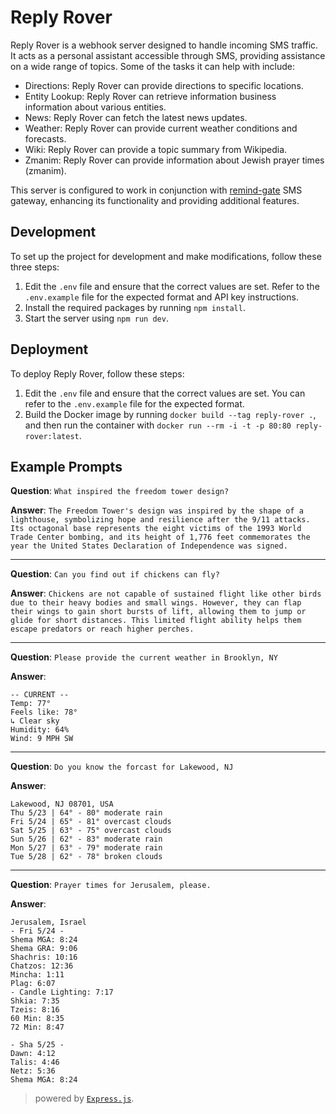 # Reply Rover

Reply Rover is a webhook server designed to handle incoming SMS traffic. It acts as a personal assistant accessible through SMS, providing assistance on a wide range of topics. Some of the tasks it can help with include:

-   Directions: Reply Rover can provide directions to specific locations.
-   Entity Lookup: Reply Rover can retrieve information business information about various entities.
-   News: Reply Rover can fetch the latest news updates.
-   Weather: Reply Rover can provide current weather conditions and forecasts.
-   Wiki: Reply Rover can provide a topic summary from Wikipedia.
-   Zmanim: Reply Rover can provide information about Jewish prayer times (zmanim).

This server is configured to work in conjunction with [remind-gate](https://github.com/dickermoshe/remind-gate) SMS gateway, enhancing its functionality and providing additional features.

## Development

To set up the project for development and make modifications, follow these three steps:

1. Edit the `.env` file and ensure that the correct values are set. Refer to the `.env.example` file for the expected format and API key instructions.
2. Install the required packages by running `npm install`.
3. Start the server using `npm run dev`.

## Deployment

To deploy Reply Rover, follow these steps:

1. Edit the `.env` file and ensure that the correct values are set. You can refer to the `.env.example` file for the expected format.
2. Build the Docker image by running `docker build --tag reply-rover .`, and then run the container with `docker run --rm -i -t -p 80:80 reply-rover:latest`.

## Example Prompts

**Question**: `What inspired the freedom tower design?`

**Answer**: `The Freedom Tower's design was inspired by the shape of a lighthouse, symbolizing hope and resilience after the 9/11 attacks. Its octagonal base represents the eight victims of the 1993 World Trade Center bombing, and its height of 1,776 feet commemorates the year the United States Declaration of Independence was signed.`

---

**Question**: `Can you find out if chickens can fly?`

**Answer**: `Chickens are not capable of sustained flight like other birds due to their heavy bodies and small wings. However, they can flap their wings to gain short bursts of lift, allowing them to jump or glide for short distances. This limited flight ability helps them escape predators or reach higher perches.`

---

**Question**: `Please provide the current weather in Brooklyn, NY`

**Answer**:

```Brooklyn, NY, USA
-- CURRENT --
Temp: 77°
Feels like: 78°
↳ Clear sky
Humidity: 64%
Wind: 9 MPH SW
```

---

**Question**: `Do you know the forcast for Lakewood, NJ`

**Answer**:

```
Lakewood, NJ 08701, USA
Thu 5/23 | 64° - 80° moderate rain
Fri 5/24 | 65° - 81° overcast clouds
Sat 5/25 | 63° - 75° overcast clouds
Sun 5/26 | 62° - 83° moderate rain
Mon 5/27 | 63° - 79° moderate rain
Tue 5/28 | 62° - 78° broken clouds
```

---

**Question**: `Prayer times for Jerusalem, please.`

**Answer**:

```
Jerusalem, Israel
- Fri 5/24 -
Shema MGA: 8:24
Shema GRA: 9:06
Shachris: 10:16
Chatzos: 12:36
Mincha: 1:11
Plag: 6:07
- Candle Lighting: 7:17
Shkia: 7:35
Tzeis: 8:16
60 Min: 8:35
72 Min: 8:47

- Sha 5/25 -
Dawn: 4:12
Talis: 4:46
Netz: 5:36
Shema MGA: 8:24
```

> powered by [`Express.js`](https://expressjs.com/).

